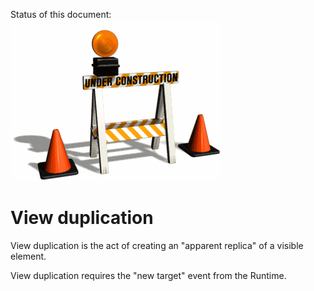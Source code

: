 Status of this document:
![](../_assets/under-construction-flashing-barracade-animation.gif)

# View duplication

View duplication is the act of creating an "apparent replica" of a visible element.

View duplication requires the "new target" event from the Runtime.
